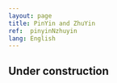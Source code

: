 ```yaml
---
layout: page
title: PinYin and ZhuYin
ref:  pinyinNzhuyin
lang: English
---
```


<h2>Under construction</h2>
